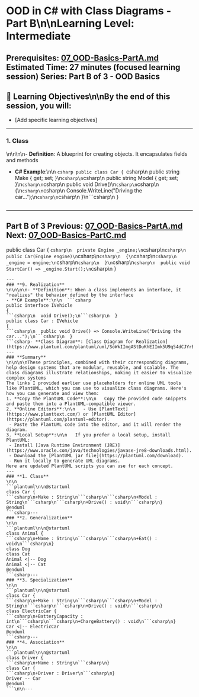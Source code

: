 # **OOD in C# with Class Diagrams** - Part B\n\n**Learning Level**: Intermediate
**Prerequisites**: [07_OOD-Basics-PartA.md](07_OOD-Basics-PartA.md)
**Estimated Time**: 27 minutes (focused learning session)
**Series**: Part B of 3 - OOD Basics
---
## 🎯 Learning Objectives\n\nBy the end of this session, you will:
- [Add specific learning objectives]
---
### **1. Class**\n\n\n\n- **Definition**: A blueprint for creating objects. It encapsulates fields and methods
- **C# Example**:\n\n  ```csharp
  public class Car
  {
```csharp\n  public string Make { get; set; }\n```csharp\n```csharp\n  public string Model { get; set; }\n```csharp\n```csharp\n  public void Drive()\n```csharp\n```csharp\n  {\n```csharp\n```csharp\n      Console.WriteLine("Driving the car...");\n```csharp\n```csharp\n  }\n```csharp\n  }
  ```csharp\n- **Class Diagram**: [Class Diagram for Car](https://www.plantuml.com/plantuml/uml/SoWkIImgAStDuU9BoIhEIImk5D0e5L9Bo2vEpK_oiy9Ep4DiIW_8p4L9Q0dCJ4HMLtLKXL93qD__cCIFPMEx9bUsKc1FpjIFpmIQZJYIMZ3LtA4ZDA3n0000)
---
**Part B of 3**
Previous: [07_OOD-Basics-PartA.md](07_OOD-Basics-PartA.md)
Next: [07_OOD-Basics-PartC.md](07_OOD-Basics-PartC.md)
---
  public class Car
  {
```csharp\n  private Engine _engine;\n```csharp\n```csharp\n  public Car(Engine engine)\n```csharp\n```csharp\n  {\n```csharp\n```csharp\n      _engine = engine;\n```csharp\n```csharp\n  }\n```csharp\n```csharp\n  public void StartCar() => _engine.Start();\n```csharp\n  }
  ```csharp\n- **Class Diagram**: [Class Diagram for Dependency](https://www.plantuml.com/plantuml/uml/SoWkIImgAStDuKhEIImk5U9q54dCJYrBI40fN4vAp2DKJZDyLo50jPKVL0000)
---
### **9. Realization**\n\n\n\n- **Definition**: When a class implements an interface, it "realizes" the behavior defined by the interface
- **C# Example**:\n\n  ```csharp
  public interface IVehicle
  {
```csharp\n  void Drive();\n```csharp\n  }
  public class Car : IVehicle
  {
```csharp\n  public void Drive() => Console.WriteLine("Driving the car...");\n```csharp\n  }
  ```csharp- **Class Diagram**: [Class Diagram for Realization](https://www.plantuml.com/plantuml/uml/SoWkIImgAStDuKhEIImk5U9q54dCJYrBI40jN4vAp2DKJZDyLo50jPKXL0000)
---
### **Summary**\n\n\n\nThese principles, combined with their corresponding diagrams, help design systems that are modular, reusable, and scalable. The class diagrams illustrate relationships, making it easier to visualize complex systems
The links I provided earlier use placeholders for online UML tools like PlantUML, which you can use to visualize class diagrams. Here's how you can generate and view them:
1. **Copy the PlantUML Code**:\n\n   Copy the provided code snippets and paste them into a PlantUML-compatible viewer.
2. **Online Editors**:\n\n   - Use [PlantText](https://www.planttext.com/) or [PlantUML Editor](https://plantuml.com/plantuml-editor).
   - Paste the PlantUML code into the editor, and it will render the diagram.
3. **Local Setup**:\n\n   If you prefer a local setup, install PlantUML:
   - Install [Java Runtime Environment (JRE)](https://www.oracle.com/java/technologies/javase-jre8-downloads.html).
   - Download the [PlantUML jar file](https://plantuml.com/download).
   - Run it locally to generate UML diagrams.
Here are updated PlantUML scripts you can use for each concept.
---
### **1. Class**\n\n```plantuml\n\n@startuml
class Car {
```csharp\n+Make : String\n```csharp\n```csharp\n+Model : String\n```csharp\n```csharp\n+Drive() : void\n```csharp\n}
@enduml
```csharp---
### **2. Generalization**\n\n```plantuml\n\n@startuml
class Animal {
```csharp\n+Name : String\n```csharp\n```csharp\n+Eat() : void\n```csharp\n}
class Dog
class Cat
Animal <|-- Dog
Animal <|-- Cat
@enduml
```csharp---
### **3. Specialization**\n\n```plantuml\n\n@startuml
class Car {
```csharp\n+Make : String\n```csharp\n```csharp\n+Model : String\n```csharp\n```csharp\n+Drive() : void\n```csharp\n}
class ElectricCar {
```csharp\n+BatteryCapacity : int\n```csharp\n```csharp\n+ChargeBattery() : void\n```csharp\n}
Car <|-- ElectricCar
@enduml
```csharp---
### **4. Association**\n\n```plantuml\n\n@startuml
class Driver {
```csharp\n+Name : String\n```csharp\n}
class Car {
```csharp\n+Driver : Driver\n```csharp\n}
Driver -- Car
@enduml
```\n\n---